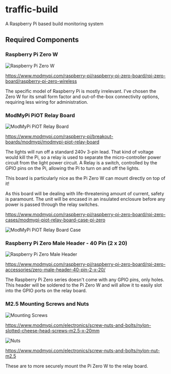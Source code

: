 # traffic-build
A Raspberry Pi based build monitoring system

## Required Components

### Raspberry Pi Zero W
![Raspberry Pi Zero W](https://www.modmypi.com/image/cache/data/rpi-products/raspberry-pi-zero/w/DSC_1006-536x408.jpg)

https://www.modmypi.com/raspberry-pi/raspberry-pi-zero-board/rpi-zero-board/raspberry-pi-zero-wireless

The specific model of Raspberry Pi is mostly irrelevant. I've chosen the Zero W for its small form factor and out-of-the-box connectivity options, requiring less wiring for administration.


### ModMyPi PiOT Relay Board
![ModMyPi PiOT Relay Board](https://www.modmypi.com/image/cache/data/rpi-products/breakout-boards/modmypi/relay/DSC_0860-536x408.jpg)

https://www.modmypi.com/raspberry-pi/breakout-boards/modmypi/modmypi-piot-relay-board

The lights will run off a standard 240v 3-pin lead. That kind of voltage would kill the Pi, so a relay is used to separate the micro-controller power circuit from the light power circuit. A Relay is a switch, controlled by the GPIO pins on the Pi, allowing the Pi to turn on and off the lights.

This board is particularly nice as the Pi Zero W can mount directly on top of it!

As this board will be dealing with life-threatening amount of current, safety is paramount. The unit will be encased in an insulated enclosure before any power is passed through the relay switches.

https://www.modmypi.com/raspberry-pi/raspberry-pi-zero-board/rpi-zero-cases/modmypi-piot-relay-board-case-pi-zero

![ModMyPi PiOT Relay Board Case](https://www.modmypi.com/image/cache/data/rpi-products/cases/modmypi/piot/relay/DSC_0003-536x408.jpg)

### Raspberry Pi Zero Male Header - 40 Pin (2 x 20)
![Raspberry Pi Zero Male Header](https://www.modmypi.com/image/cache/data/electronics/headers/40x2/DSC_0186-536x408.jpg)

https://www.modmypi.com/raspberry-pi/raspberry-pi-zero-board/rpi-zero-accessories/zero-male-header-40-pin-2-x-20/

The Raspberry Pi Zero series doesn't come with any GPIO pins, only holes. This header will be soldered to the Pi Zero W and will allow it to easily slot into the GPIO ports on the relay board.

### M2.5 Mounting Screws and Nuts
![Mounting Screws](https://www.modmypi.com/image/cache/data/rpi-products/hacking-and-prototyping/screws-nuts-and-bolts/DSC_0193-536x408.jpg)

https://www.modmypi.com/electronics/screw-nuts-and-bolts/nylon-slotted-cheese-head-screws-m2.5-x-20mm

![Nuts](https://www.modmypi.com/image/cache/data/rpi-products/hacking-and-prototyping/screws-nuts-and-bolts/DSC_0194-536x408.jpg)

https://www.modmypi.com/electronics/screw-nuts-and-bolts/nylon-nut-m2.5

These are to more securely mount the Pi Zero W to the relay board.
